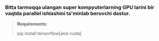 ### Bitta tarmoqqa ulangan super kompyuterlarning GPU larini bir vaqtda parallel ishlashini ta'minlab beruvchi dastur.

> **Requirements**:
> 
> pip install tensorflow[and-cuda]

